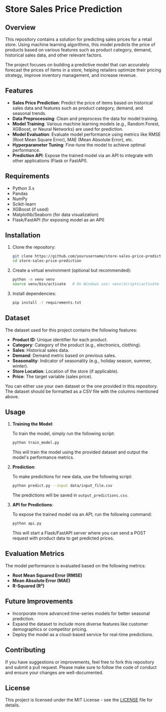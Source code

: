 
# Store Sales Price Prediction

## Overview

This repository contains a solution for predicting sales prices for a retail store. Using machine learning algorithms, this model predicts the price of products based on various features such as product category, demand, historical sales data, and other relevant factors.

The project focuses on building a predictive model that can accurately forecast the prices of items in a store, helping retailers optimize their pricing strategy, improve inventory management, and increase revenue.

## Features

- **Sales Price Prediction**: Predict the price of items based on historical sales data and features such as product category, demand, and seasonal trends.
- **Data Preprocessing**: Clean and preprocess the data for model training.
- **Model Training**: Various machine learning models (e.g., Random Forest, XGBoost, or Neural Networks) are used for prediction.
- **Model Evaluation**: Evaluate model performance using metrics like RMSE (Root Mean Square Error), MAE (Mean Absolute Error), etc.
- **Hyperparameter Tuning**: Fine-tune the model to achieve optimal performance.
- **Prediction API**: Expose the trained model via an API to integrate with other applications (Flask or FastAPI).

## Requirements

- Python 3.x
- Pandas
- NumPy
- Scikit-learn
- XGBoost (if used)
- Matplotlib/Seaborn (for data visualization)
- Flask/FastAPI (for exposing model as an API)

## Installation

1. Clone the repository:

   ```bash
   git clone https://github.com/yourusername/store-sales-price-prediction.git
   cd store-sales-price-prediction
   ```

2. Create a virtual environment (optional but recommended):

   ```bash
   python -m venv venv
   source venv/bin/activate   # On Windows use: venv\Scripts\activate
   ```

3. Install dependencies:

   ```bash
   pip install -r requirements.txt
   ```

## Dataset

The dataset used for this project contains the following features:

- **Product ID**: Unique identifier for each product.
- **Category**: Category of the product (e.g., electronics, clothing).
- **Sales**: Historical sales data.
- **Demand**: Demand metric based on previous sales.
- **Seasonality**: Indicator of seasonality (e.g., holiday season, summer, winter).
- **Store Location**: Location of the store (if applicable).
- **Price**: The target variable (sales price).

You can either use your own dataset or the one provided in this repository. The dataset should be formatted as a CSV file with the columns mentioned above.

## Usage

1. **Training the Model**:
   
   To train the model, simply run the following script:

   ```bash
   python train_model.py
   ```

   This will train the model using the provided dataset and output the model's performance metrics.

2. **Prediction**:
   
   To make predictions for new data, use the following script:

   ```bash
   python predict.py --input data/input_file.csv
   ```

   The predictions will be saved in `output_predictions.csv`.

3. **API for Predictions**:

   To expose the trained model via an API, run the following command:

   ```bash
   python api.py
   ```

   This will start a Flask/FastAPI server where you can send a POST request with product data to get predicted prices.

## Evaluation Metrics

The model performance is evaluated based on the following metrics:

- **Root Mean Squared Error (RMSE)**
- **Mean Absolute Error (MAE)**
- **R-Squared (R²)**

## Future Improvements

- Incorporate more advanced time-series models for better seasonal prediction.
- Expand the dataset to include more diverse features like customer demographics or competitor pricing.
- Deploy the model as a cloud-based service for real-time predictions.

## Contributing

If you have suggestions or improvements, feel free to fork this repository and submit a pull request. Please make sure to follow the code of conduct and ensure your changes are well-documented.

## License

This project is licensed under the MIT License - see the [LICENSE](LICENSE) file for details.

